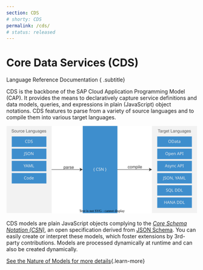 ```yaml
---
section: CDS
# shorty: CDS
permalink: /cds/
# status: released
---
```


# Core Data Services (CDS)
Language Reference Documentation
{ .subtitle}

CDS is the backbone of the SAP Cloud Application Programming Model (CAP). It provides the means to declaratively capture service definitions and data models, queries, and expressions in plain (JavaScript) object notations. CDS features to parse from a variety of source languages and to compile them into various target languages.

<img src="./assets/csn.drawio.svg" class="adapt"/>

CDS models are plain JavaScript objects complying to the _[Core Schema Notation (CSN)](./csn)_, an open specification derived from [JSON Schema](https://json-schema.org/). You can easily create or interpret these models, which foster extensions by 3rd-party contributions. Models are processed dynamically at runtime and can also be created dynamically.

[See the Nature of Models for more details](models){.learn-more}

<script setup>
import { data as pages } from './index.data.js'
</script>

<br>
<IndexList :pages='pages' />
